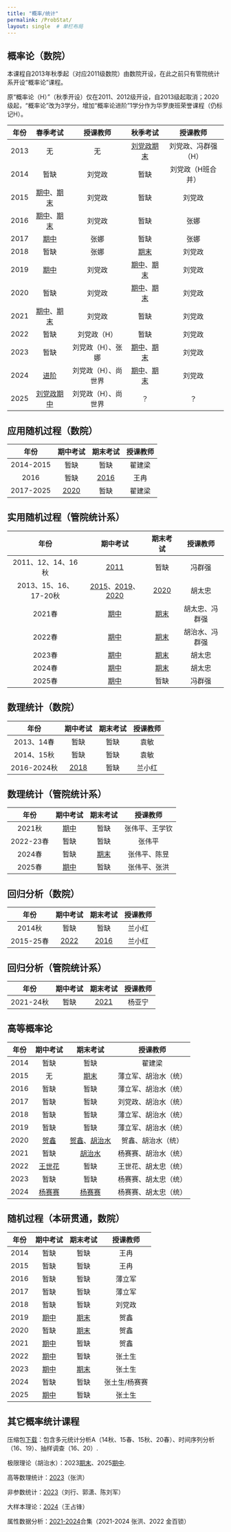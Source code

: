 ```yaml
---
title: "概率/统计"
permalink: /ProbStat/
layout: single  # 单栏布局
---
```


## 概率论（数院）

本课程自2013年秋季起（对应2011级数院）由数院开设，在此之前只有管院统计系开设“概率论”课程。

原“概率论（H）”（秋季开设）仅在2011、2012级开设，自2013级起取消；2020级起，“概率论”改为3学分，增加“概率论进阶”1学分作为华罗庚班荣誉课程（仍标记H）。

|年份|春季考试|授课教师|秋季考试|授课教师|
|:----:|:------------:|:----------------:|:------------:|:----------------:|
|2013| 无 | 无 | [刘党政期末](../USTC/2013Fprobfinal.pdf) | 刘党政、冯群强（H） |
|2014| 暂缺 | 刘党政 | 暂缺 | 刘党政（H班合并） |
|2015| [期中](../USTC/2015Sprobmid.pdf)、[期末](../USTC/2015Sprobfinal.pdf) | 刘党政 | 暂缺 | 刘党政 |
|2016| [期中](../USTC/2016Sprobmid.pdf)、[期末](../USTC/2016Sprobfinal.pdf) | 刘党政 | 暂缺 | 张娜 |
|2017| [期中](../USTC/2017Sprobmid.pdf) | 张娜 | 暂缺 | 张娜 |
|2018| 暂缺 | 张娜 | [期末](../USTC/2018Fprobfinal.pdf) | 刘党政 |
|2019| [期中](../USTC/2019Sprobmid.pdf) | 刘党政 | [期中](../USTC/2019Fprobmid.pdf)、[期末](../USTC/2019Fprobfinal.pdf) | 刘党政 |
|2020| 暂缺 | 刘党政 | [期中](../USTC/2020Fprobmid.pdf)、[期末](../USTC/2020Fprobfinal.pdf) | 刘党政 |
|2021| [期中](../USTC/2021Sprobmid.pdf)、[期末](../USTC/2021Sprobfinal.pdf) | 刘党政 | 暂缺 | 刘党政 |
|2022| 暂缺 | 刘党政（H） | 暂缺 | 刘党政 |
|2023| 暂缺 | 刘党政（H）、张娜 | [期中](../USTC/2023Fprobmid.pdf)、[期末](../USTC/2023Fprobfinal.pdf) | 刘党政 |
|2024| [进阶](../USTC/2024SprobHfinal.pdf) | 刘党政（H）、尚世界 | [期中](../USTC/2024Fprobmid.pdf)、[期末](../USTC/2024Fprobfinal.pdf) | 刘党政 |
|2025| [刘党政期中](../USTC/2025Sprobmid.pdf) | 刘党政（H）、尚世界 | ？ | ？|


## 应用随机过程（数院）

|年份|期中考试|期末考试|授课教师|
|:----:|:------------:|:------------:|:------------:|
|2014-2015| 暂缺 | 暂缺 | 翟建梁 |
|2016| 暂缺 | [2016](../USTC/2016appliedstochfinal.pdf) | 王冉 |
|2017-2025| [2020](../USTC/2020appliedstochmid.pdf) | 暂缺 | 翟建梁 |

## 实用随机过程（管院统计系）

|年份|期中考试|期末考试|授课教师|
|:----:|:------------:|:------------:|:------------:|
|2011、12、14、16秋| [2011](../USTC/2011Fstochmid.pdf)| 暂缺 | 冯群强 |
|2013、15、16、17-20秋| [2015](../USTC/2015Fstochmid.pdf)、[2019](../USTC/2019Fstoch.pdf)、[2020](../USTC/2020Fstochmid.pdf) | [2020](../USTC/2020Fstochfinal.pdf)  | 胡太忠 |
|2021春| [期中](../USTC/2021Sstochmid.pdf) | [期末](../USTC/2021SPfinal.pdf) | 胡太忠、冯群强 |
|2022春| [期中](../USTC/2022Sstochmid.pdf) | [期末](../USTC/2022SPfinal.pdf) | 胡治水、冯群强 |
|2023春| [期中](../USTC/2023SPmid.pdf) | [期末](../USTC/2023SPfinal.pdf) | 胡太忠 |
|2024春| [期中](../USTC/2024SPmid.pdf) | [期末](../USTC/2024SPfinal.pdf) | 胡太忠 |
|2025春| [期中](../USTC/2025SPmid.pdf) | 暂缺 | 冯群强 |

## 数理统计（数院）

|年份|期中考试|期末考试|授课教师|
|:----:|:------------:|:------------:|:------------:|
|2013、14春| 暂缺 | 暂缺 | 袁敏 |
|2014、15秋| 暂缺 | 暂缺 | 袁敏 |
|2016-2024秋| [2018](../USTC/2018Mstatmid.pdf) | 暂缺 | 兰小红 |

## 数理统计（管院统计系）

|年份|期中考试|期末考试|授课教师|
|:----:|:------------:|:------------:|:------------:|
|2021秋| [期中](../USTC/2021Sstatmid.pdf) | 暂缺 | 张伟平、王学钦 |
|2022-23春| 暂缺 | 暂缺 | 张伟平 |
|2024春| 暂缺 | [期末](../USTC/2024Sstatfinal.pdf) | 张伟平、陈昱 |
|2025春| [期中](../USTC/2025Sstatmid.pdf) | 暂缺 | 张伟平、张洪 |

## 回归分析（数院）

|年份|期中考试|期末考试|授课教师|
|:----:|:------------:|:------------:|:------------:|
|2014秋| 暂缺 | 暂缺 | 兰小红 |
|2015-25春| [2022](../USTC/2022Sregressionmid.pdf) | [2016](../USTC/2016Wregression.pdf) | 兰小红 |

## 回归分析（管院统计系）

|年份|期中考试|期末考试|授课教师|
|:----:|:------------:|:------------:|:------------:|
|2021-24秋| 暂缺 | [2021](../USTC/2021Sregressionfinal.pdf) | 杨亚宁 |


## 高等概率论

|年份|期中考试|期末考试|授课教师|
|:----:|:------------:|:------------:|:------------:|
|2014| 暂缺 | 暂缺 | 翟建梁 |
|2015| 无 | [期末](../USTC/2015advprobfinal.pdf) | 薄立军、胡治水（统） |
|2016| 暂缺 | 暂缺 | 薄立军、胡治水（统） |
|2017| 暂缺 | 暂缺 | 刘党政、胡治水（统） |
|2018| 暂缺 | 暂缺 | 薄立军、胡治水（统） |
|2019| 暂缺 | 暂缺 | 薄立军、胡治水（统） |
|2020| [贺鑫](../USTC/2020advprobmid.pdf) | [贺鑫](../USTC/2020advprobfinal.pdf)、[胡治水](../USTC/2020advprobfinal17.pdf) | 贺鑫、胡治水（统） |
|2021| 暂缺 | [胡治水](../USTC/2021advprobfinal17.pdf) | 杨赛赛、胡治水（统） |
|2022| [王世花](../USTC/2022advprobmid.pdf) | 暂缺 | 王世花、胡太忠（统） |
|2023| 暂缺 | 暂缺 | 杨赛赛、胡太忠（统） |
|2024| [杨赛赛](../USTC/2024advprobmid.pdf) | [杨赛赛](../USTC/2024advprobfinal.pdf) | 杨赛赛、胡太忠（统） |


## 随机过程（本研贯通，数院）

|年份|期中考试|期末考试|授课教师|
|:----:|:------------:|:------------:|:------------:|
|2014| 暂缺 | 暂缺 | 王冉 |
|2015| 暂缺 | 暂缺 | 王冉 |
|2016| 暂缺 | 暂缺 | 薄立军 |
|2017| 暂缺 | 暂缺 | 薄立军 |
|2018| 暂缺 | 暂缺 | 刘党政 |
|2019| [期中](../USTC/2019Stochmid.pdf) | [期末](../USTC/2019Stochfinal.pdf) | 贺鑫 |
|2020| 暂缺 | [期末](../USTC/2020Stochfinal.pdf) | 贺鑫 |
|2021| [期中](../USTC/2021Stochmid.pdf) | 暂缺 | 贺鑫 |
|2022| [期中](../USTC/2022Stochmid.pdf) | 暂缺 | 张土生 |
|2023| [期中](../USTC/2023Stochmid.pdf) | [期末](../USTC/2023Stochfinal.pdf) | 张土生 |
|2024| 暂缺 | 暂缺 | 张土生/杨赛赛 |
|2025| [期中](../USTC/2025Stochmid.pdf) | 暂缺 | 张土生 |

## 其它概率统计课程

压缩包[下载](../USTC/statistics.zip)：包含多元统计分析A（14秋、15春、15秋、20春）、时间序列分析（16、19）、抽样调查（16、20）.

极限理论（胡治水）：2023[期末](../USTC/2023problimitfinal.pdf)、2025[期中](../USTC/2025LTmid.pdf).

高等数理统计：[2023](../USTC/2023advstatfinal.pdf)（张洪）

非参数统计：[2023](../USTC/2023nonparastatfinal.pdf)（刘行、郭潇、陈刘军）

大样本理论：[2024](../USTC/2024largsample.pdf)（王占锋）

属性数据分析：[2021-2024](../USTC/2021-2024CDAfinal.pdf)合集（2021-2024 张洪、2022 金百锁）


